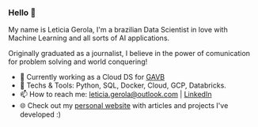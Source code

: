 ### Hello 👋
My name is Leticia Gerola, I'm a brazilian Data Scientist in love with Machine Learning and all sorts of AI applications. 

Originally graduated as a journalist, I believe in the power of comunication for problem solving and world conquering!

- 🔭 Currently working as a Cloud DS for [GAVB](https://www.gavb.com.br/)
- 👯 Techs & Tools: Python, SQL, Docker, Cloud, GCP, Databricks.
- 📫 How to reach me: leticia.gerola@outlook.com | [LinkedIn](https://www.linkedin.com/in/let%C3%ADcia-gerola/) 
- 🌐 Check out my [personal website](https://medium.com/joguei-os-dados) with articles and projects I've developed :)
<!--
**gerolaleticia/gerolaleticia** is a ✨ _special_ ✨ repository because its `README.md` (this file) appears on your GitHub profile.

Here are some ideas to get you started:

- 🔭 I’m currently working on ...
- 🌱 I’m currently learning ...
- 👯 I’m looking to collaborate on ...
- 🤔 I’m looking for help with ...
- 💬 Ask me about ...
- 📫 How to reach me: ...
- 😄 Pronouns: ...
- ⚡ Fun fact: ...
-->

